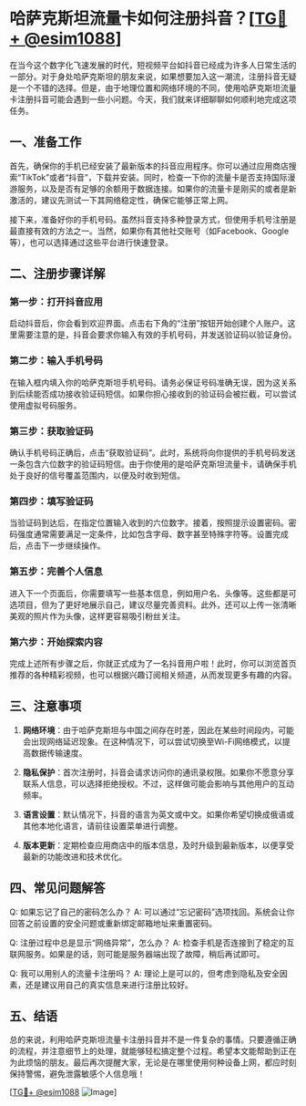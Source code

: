 # 哈萨克斯坦流量卡如何注册抖音？[[TG💪+ @esim1088](https://t.me/s/esim1088)]

在当今这个数字化飞速发展的时代，短视频平台如抖音已经成为许多人日常生活的一部分。对于身处哈萨克斯坦的朋友来说，如果想要加入这一潮流，注册抖音无疑是一个不错的选择。但是，由于地理位置和网络环境的不同，使用哈萨克斯坦流量卡注册抖音可能会遇到一些小问题。今天，我们就来详细聊聊如何顺利地完成这项任务。

## 一、准备工作

首先，确保你的手机已经安装了最新版本的抖音应用程序。你可以通过应用商店搜索“TikTok”或者“抖音”，下载并安装。同时，检查一下你的流量卡是否支持国际漫游服务，以及是否有足够的余额用于数据连接。如果你的流量卡是刚买的或者是新激活的，建议先测试一下其网络稳定性，确保它能够正常上网。

接下来，准备好你的手机号码。虽然抖音支持多种登录方式，但使用手机号注册是最直接有效的方法之一。当然，如果你有其他社交账号（如Facebook、Google等），也可以选择通过这些平台进行快速登录。

## 二、注册步骤详解

### 第一步：打开抖音应用

启动抖音后，你会看到欢迎界面。点击右下角的“注册”按钮开始创建个人账户。这里需要注意的是，抖音会要求你输入有效的手机号码，并发送验证码以验证身份。

### 第二步：输入手机号码

在输入框内填入你的哈萨克斯坦手机号码。请务必保证号码准确无误，因为这关系到后续能否成功接收验证码短信。如果你担心接收到的验证码会被拦截，可以尝试使用虚拟号码服务。

### 第三步：获取验证码

确认手机号码正确后，点击“获取验证码”。此时，系统将向你提供的手机号码发送一条包含六位数字的验证码短信。由于你使用的是哈萨克斯坦流量卡，请确保手机处于良好的信号覆盖范围内，以便及时收到短信。

### 第四步：填写验证码

当验证码到达后，在指定位置输入收到的六位数字。接着，按照提示设置密码。密码强度通常需要满足一定条件，比如包含字母、数字甚至特殊字符等。设置完成后，点击下一步继续操作。

### 第五步：完善个人信息

进入下一个页面后，你需要填写一些基本信息，例如用户名、头像等。这些都是可选项目，但为了更好地展示自己，建议尽量完善资料。此外，还可以上传一张清晰美观的照片作为头像，这样更容易吸引粉丝关注。

### 第六步：开始探索内容

完成上述所有步骤之后，你就正式成为了一名抖音用户啦！此时，你可以浏览首页推荐的各种精彩视频，也可以根据兴趣订阅相关频道，从而发现更多有趣的内容。

## 三、注意事项

1. **网络环境**：由于哈萨克斯坦与中国之间存在时差，因此在某些时间段内，可能会出现网络延迟现象。在这种情况下，可以尝试切换至Wi-Fi网络模式，以提高数据传输速度。
   
2. **隐私保护**：首次注册时，抖音会请求访问你的通讯录权限。如果你不愿意分享联系人信息，可以选择拒绝授权。不过，这样做可能会影响与其他用户的互动频率。

3. **语言设置**：默认情况下，抖音的语言为英文或中文。如果你希望切换成俄语或其他本地化语言，请前往设置菜单进行调整。

4. **版本更新**：定期检查应用商店中的版本信息，及时升级到最新版本，以便享受最新的功能改进和技术优化。

## 四、常见问题解答

Q: 如果忘记了自己的密码怎么办？
A: 可以通过“忘记密码”选项找回。系统会让你回答之前设置的安全问题或重新绑定邮箱地址来重置密码。

Q: 注册过程中总是显示“网络异常”，怎么办？
A: 检查手机是否连接到了稳定的互联网服务。如果是的话，则可能是服务器端出现了故障，稍后再试即可。

Q: 我可以用别人的流量卡注册吗？
A: 理论上是可以的，但考虑到隐私及安全因素，还是建议用自己的真实信息来进行注册比较好。

## 五、结语

总的来说，利用哈萨克斯坦流量卡注册抖音并不是一件复杂的事情。只要遵循正确的流程，并注意细节上的处理，就能够轻松搞定整个过程。希望本文能帮助到正在为此烦恼的朋友。最后再次提醒大家，无论是在哪里使用何种设备上网，都应时刻保持警惕，避免泄露敏感个人信息哦！

[[TG💪+ @esim1088](https://t.me/s/esim1088) ![Image](https://i.postimg.cc/4NQfJmqS/Snipaste-2025-05-13-00-14-12.png)]